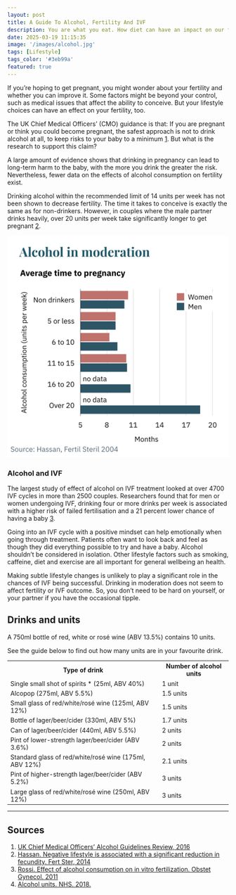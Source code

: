 ```yaml
---
layout: post
title: A Guide To Alcohol, Fertility And IVF
description: You are what you eat. How diet can have an impact on our fertility and pregnancy.
date: 2025-03-19 11:15:35
image: '/images/alcohol.jpg'
tags: [Lifestyle]
tags_color: '#3eb99a'
featured: true
---
```


If you’re hoping to get pregnant, you might wonder about your fertility and whether you can improve it. Some factors might be beyond your control, such as medical issues that affect the ability to conceive. But your lifestyle choices can have an effect on your fertility, too.

The UK Chief Medical Officers’ (CMO) guidance is that: If you are pregnant or think you could become pregnant, the safest approach is not to drink alcohol at all, to keep risks to your baby to a minimum [1](https://bigfertilityproject.com/alcohol-fertility-and-ivf/#fn1-3869 "see footnote"). But what is the research to support this claim?

A large amount of evidence shows that drinking in pregnancy can lead to long-term harm to the baby, with the more you drink the greater the risk. Nevertheless, fewer data on the effects of alcohol consumption on fertility exist.

Drinking alcohol within the recommended limit of 14 units per week has not been shown to decrease fertility. The time it takes to conceive is exactly the same as for non-drinkers. However, in couples where the male partner drinks heavily, over 20 units per week take significantly longer to get pregnant [2](https://bigfertilityproject.com/alcohol-fertility-and-ivf/#fn2-3869 "see footnote").

![](/images/alcohol-fertility.jpg)

### Alcohol and IVF

The largest study of effect of alcohol on IVF treatment looked at over 4700 IVF cycles in more than 2500 couples. Researchers found that for men or women undergoing IVF, drinking four or more drinks per week is associated with a higher risk of failed fertilisation and a 21 percent lower chance of having a baby [3](https://bigfertilityproject.com/alcohol-fertility-and-ivf/#fn3-3869 "see footnote").

Going into an IVF cycle with a positive mindset can help emotionally when going through treatment. Patients often want to look back and feel as though they did everything possible to try and have a baby. Alcohol shouldn’t be considered in isolation. Other lifestyle factors such as smoking, caffeine, diet and exercise are all important for general wellbeing an health.

Making subtle lifestyle changes is unlikely to play a significant role in the chances of IVF being successful. Drinking in moderation does not seem to affect fertility or IVF outcome. So, you don’t need to be hard on yourself, or your partner if you have the occasional tipple.

## Drinks and units

A 750ml bottle of red, white or rosé wine (ABV 13.5%) contains 10 units.

See the guide below to find out how many units are in your favourite drink.

<div class="table-container">
  <table>
<tr><th> Type of drink                                          </th><th> Number of alcohol units </th></tr>
<tr><td> Single small shot of spirits * (25ml, ABV 40%)         </td><td> 1 unit                  </td></tr>
<tr><td> Alcopop (275ml, ABV 5.5%)                              </td><td> 1.5 units               </td></tr>
<tr><td> Small glass of red/white/rosé wine (125ml, ABV 12%)    </td><td> 1.5 units               </td></tr>
<tr><td> Bottle of lager/beer/cider (330ml, ABV 5%)             </td><td> 1.7 units               </td></tr>
<tr><td> Can of lager/beer/cider (440ml, ABV 5.5%)              </td><td> 2 units                 </td></tr>
<tr><td> Pint of lower-strength lager/beer/cider (ABV 3.6%)     </td><td> 2 units                 </td></tr>
<tr><td> Standard glass of red/white/rosé wine (175ml, ABV 12%) </td><td> 2.1 units               </td></tr>
<tr><td> Pint of higher-strength lager/beer/cider (ABV 5.2%)    </td><td> 3 units                 </td></tr>
<tr><td> Large glass of red/white/rosé wine (250ml, ABV 12%)    </td><td> 3 units                 </td></tr>
</table>
</div>

***

## Sources
1. [UK Chief Medical Officers’ Alcohol Guidelines Review, 2016](https://assets.publishing.service.gov.uk/government/uploads/system/uploads/attachment_data/file/489795/summary.pdf)
2. [Hassan. Negative lifestyle is associated with a significant reduction in fecundity. Fert Ster, 2014](https://doi.org/10.1016/j.fertnstert.2003.06.027)
3. [Rossi. Effect of alcohol consumption on in vitro fertilization. Obstet Gynecol. 2011](https://doi.org/10.1097/aog.0b013e31820090e1)
4. [Alcohol units. NHS. 2018.](https://www.nhs.uk/live-well/alcohol-support/calculating-alcohol-units/)